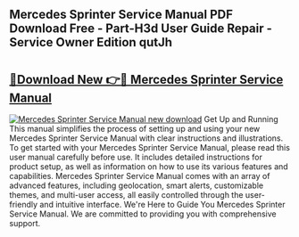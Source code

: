 ## Mercedes Sprinter Service Manual PDF Download Free - Part-H3d User Guide Repair - Service Owner Edition qutJh

# <h2><a href="http://cf22580.oget.top/?id=Mercedes+Sprinter+Service+Manual">🔗Download New 👉🔴 Mercedes Sprinter Service Manual</a></h2>

[![Mercedes Sprinter Service Manual new download](https://i.imgur.com/5g1atiW.png)](http://cf22580.oget.top/?id=Mercedes+Sprinter+Service+Manual)
Get Up and Running This manual simplifies the process of setting up and using your new Mercedes Sprinter Service Manual with clear instructions and illustrations. To get started with your Mercedes Sprinter Service Manual, please read this user manual carefully before use. It includes detailed instructions for product setup, as well as information on how to use its various features and capabilities. Mercedes Sprinter Service Manual comes with an array of advanced features, including geolocation, smart alerts, customizable themes, and multi-user access, all easily controlled through the user-friendly and intuitive interface. We're Here to Guide You Mercedes Sprinter Service Manual. We are committed to providing you with comprehensive support.
